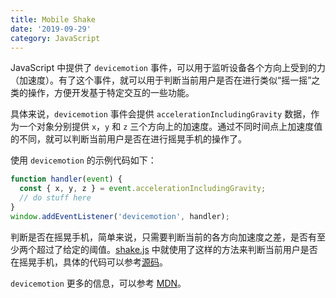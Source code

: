 ```yaml
---
title: Mobile Shake
date: '2019-09-29'
category: JavaScript
---
```


JavaScript 中提供了 `devicemotion` 事件，可以用于监听设备各个方向上受到的力（加速度）。有了这个事件，就可以用于判断当前用户是否在进行类似“摇一摇”之类的操作，方便开发基于特定交互的一些功能。

具体来说，`devicemotion` 事件会提供 `accelerationIncludingGravity` 数据，作为一个对象分别提供 `x`，`y` 和 `z` 三个方向上的加速度。通过不同时间点上加速度值的不同，就可以判断当前用户是否在进行摇晃手机的操作了。

使用 `devicemotion` 的示例代码如下：

```javascript
function handler(event) {
  const { x, y, z } = event.accelerationIncludingGravity;
  // do stuff here
}
window.addEventListener('devicemotion', handler);
```

判断是否在摇晃手机，简单来说，只需要判断当前的各方向加速度之差，是否有至少两个超过了给定的阈值。[shake.js](https://github.com/alexgibson/shake.js) 中就使用了这样的方法来判断当前用户是否在摇晃手机，具体的代码可以参考[源码](https://github.com/alexgibson/shake.js/blob/d232eee7a5f31e9fd37aa79aa83f1f206035ccc9/shake.js#L104)。

`devicemotion` 更多的信息，可以参考 [MDN](https://developer.mozilla.org/en-US/docs/Web/API/Window/devicemotion_event)。
